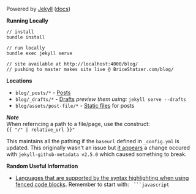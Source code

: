 Powered by [Jekyll](https://jekyllrb.com/) ([docs](https://jekyllrb.com/docs/home/))


**Running Locally**
```
// install
bundle install 

// run locally
bundle exec jekyll serve

// site available at http://localhost:4000/blog/
// pushing to master makes site live @ BriceShatzer.com/blog/
```


**Locations**  
- `blog/_posts/*` - [Posts](https://jekyllrb.com/docs/posts/)
- `blog/_drafts/*` - [Drafts](https://jekyllrb.com/docs/drafts/)  _preview them using:_ `jekyll serve --drafts`
- `blog/assets/post-file/*` - [Static files](https://jekyllrb.com/docs/static-files/) for posts

**_Note_**  
When referncing a path to a file/page, use the construct:  
`{{ "/" | relative_url }}"`  

This maintains all the pathing if the `baseurl` defined in `_config.yml` is updated. This originally wasn't an issue but [it appears](https://stackoverflow.com/questions/42450554/jekyll-site-works-locally-but-not-on-github-pages) a change occured with `jekyll-github-metadata v2.5.0` which caused something to break.

**Random Useful Information**  

- [Languages that are supported by the syntax highlighting when using fenced code blocks](https://github.com/jneen/rouge/wiki/List-of-supported-languages-and-lexers). Remember to start with: &nbsp; `` ```javascript  ``
